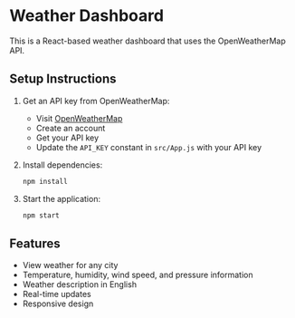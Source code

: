 # Weather Dashboard

This is a React-based weather dashboard that uses the OpenWeatherMap API.

## Setup Instructions

1. Get an API key from OpenWeatherMap:
   - Visit [OpenWeatherMap](https://openweathermap.org/)
   - Create an account
   - Get your API key
   - Update the `API_KEY` constant in `src/App.js` with your API key

2. Install dependencies:
   ```bash
   npm install
   ```

3. Start the application:
   ```bash
   npm start
   ```

## Features

- View weather for any city
- Temperature, humidity, wind speed, and pressure information
- Weather description in English
- Real-time updates
- Responsive design 